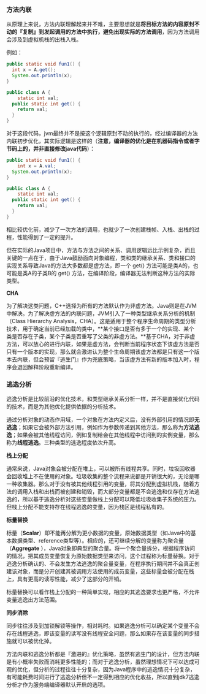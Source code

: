 ### 方法内联

从原理上来说，方法内联理解起来并不难，主要思想就是**将目标方法的内容原封不动的『复制』到发起调用的方法中执行，避免出现实际的方法调用**，因为方法调用会涉及到虚拟机栈的出栈入栈。

例如：

```java
public static void fun1() {
  int x = A.get();
  System.out.println(x);
}

public class A {
	static int val;
  public static int get() {
  	return val;
  }
}
```

对于这段代码，jvm最终并不是按这个逻辑原封不动的执行的，经过编译器的方法内联初步优化，其实际逻辑是这样的（**注意，编译器的优化是在机器码指令或者字节码上的，并非直接修改java代码**）：

```java
public static void fun1() {
	int x = A.val;
  System.out.println(x);
}

public class A {
	static int val;
  public static int get() {
  	return val;
  }
}
```

相比较优化前，减少了一次方法的调用，也就少了一次创建栈帧、入栈、出栈的过程，性能得到了一定的提升。

但在实际的Java项目中，方法与方法之间的关系、调用逻辑远比示例复杂，而且关键的一点在于，由于Java鼓励面向对象编程，类和类的继承关系、类和接口的实现关系导致Java的方法大多数都是虚方法，即一个 get() 方法可能是类A的，也可能是类A的子类B的 get() 方法，在编译阶段，编译器无法判断这种方法的实际类型。

**CHA**

为了解决这类问题，C++选择为所有的方法默认作为非虚方法。Java则是在JVM中解决。为了解决虚方法的内联问题，JVM引入了一种类型继承关系分析的机制（Class Hierarchy Analysis，CHA）。这是适用于整个程序生命周期的类型分析技术，用于确定当前已经加载的类中，**某个接口是否有多于一个的实现、某个类是否存在子类，某个子类是否重写了父类的非虚方法。**基于CHA，对于非虚方法，可以放心的进行内联，如果是虚方法，会判断当前程序状态下该虚方法是否只有一个版本的实现，那么就会激进认为整个生命周期该虚方法都是只有这一个版本去内联，但会预留『逃生门』作为兜底策略，当该虚方法有新的版本加入时，程序会退回解释阶段重新编译。

### 逃逸分析

逃逸分析是比较前沿的优化技术，和类型继承关系分析一样，并不是直接优化代码的技术，而是为其他优化提供依据的分析技术。

通过分析对象的动态作用域，一个对象在方法内定义后，没有外部引用的情况即**无逃逸**；如果它会被外部方法引用，例如作为参数传递到其他方法，那么称为**方法逃逸**；如果会被其他线程访问，例如复制给会在其他线程中访问到的实例变量，那么称为**线程逃逸**。三种类型的逃逸程度依次升高。

**栈上分配**

通常来说，Java对象会被分配在堆上，可以被所有线程共享。同时，垃圾回收器会回收堆上不在使用的对象。垃圾收集的整个流程来说都是开销很大的，无论是哪一种收集器。那么对于没有被其他线程引用的变量，将其分配到虚拟机栈，随着方法的调用入栈和出栈而被创建和销毁，而大部分变量都是不会逃逸和仅存在方法逃逸的，所以基于逃逸分析对这些变量做栈上分配可以降低垃圾收集子系统的压力。但栈上分配不能支持存在线程逃逸的变量，因为栈区是线程私有的。

**标量替换**

标量（**Scalar**）即不能再分解为更小数据的变量，原始数据类型（如Java中的基本数据类型、reference类型等）。相应的，还可继续分解的变量称为聚合量（**Aggregate** ），Java对象即典型的聚合量。将一个聚合量拆分，根据程序访问的情况，把其成员变量恢复为原始数据类型来访问，这个过程称为标量替换。对于逃逸分析确认的、不会发生方法逃逸的聚合量变量，在程序执行期间并不会真正创建该对象，而是分开创建其被调用方法使用的成员变量，这些标量会被分配在栈上，具有更高的读写性能，减少了这部分的开销。

标量替换可以看作栈上分配的一种简单实现，相应的其逃逸要求也更严格，不允许变量逃逸出方法范围。

**同步消除**

同步往往涉及到加锁解锁等操作，相对耗时。如果逃逸分析可以确定某个变量不会存在线程逃逸，即该变量的读写没有线程安全问题，那么如果存在该变量的同步措施就可以被优化掉。

方法内联和逃逸分析都是『激进的』优化策略，虽然有逃生门的设计，但方法内联是有小概率失败而消耗更多性能的；而对于逃逸分析，虽然理想情况下可以达成可观的优化，但分析的过程往往十分复杂，因为Java程序中的逃逸情况十分复杂，有可能耗费时间进行了逃逸分析但不一定得到相应的优化收益，所以直到jdk7逃逸分析才作为服务端编译器默认开启的选项。

